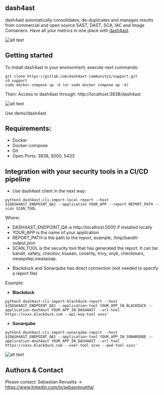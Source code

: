 ## dash4ast

dash4ast automatically consolidates, de-duplicates and manages results from commercial and open source SAST, DAST, SCA, IAC and Image Containers. Have all your metrics in one place with [dash4ast](www.dash4ast.com).

![alt text](https://securingsoftware.files.wordpress.com/2022/08/analytics.png)

## Getting started

To install dash4ast in your environment, execute next commands:

```
git clone https://gitlab.com/dash4ast-community1/support.git
cd support
sudo docker-compose up -d (or sudo docker compose up -d)
```

Then:
Access to dash4ast through: http://localhost:3838/dash4ast

![alt text](https://securingsoftware.files.wordpress.com/2022/08/login.png)

Use demo/dash4ast

## Requirements:

* Docker
* Docker-compose
* Git
* Open Ports: 3838, 5000, 5433

## Integration with your security tools in a CI/CD pipeline

- Use dash4ast client in the next way:

```
python3 dash4ast-cli-import-local-report --host ${DASH4AST_ENDPOINT_QA} --application YOUR_APP --report REPORT_PATH --scan SCAN_TOOL
```

Where:
* DASH4AST_ENDPOINT_QA is http://localhost:5000 if installed locally
* YOUR_APP is the name of your application
* REPORT_PATH is the path to the report, example, /tmp/bandit-output.json
* SCAN_TOOL is the security tool that has generated the report. It can be: bandit, safety, checkov, kiuwan, coverity, trivy, snyk, checkmarx, owaspdep,owaspzap.

- Blackduck and Sonarqube has direct connection (not needed to specify a report file)

Example:

* **Blackduck**

```
python3 dash4ast-cli-import-blackduck-report --host ${DASH4AST_ENDPOINT_QA} --application-tool YOUR_APP_IN_BLACKDUCK --application-dash4ast YOUR_APP_IN_DASH4AST --url-tool https://xxxx.blackduck.com --api-key-tool xxxx'
```

* **Sonarqube**
```
python3 dash4ast-cli-import-sonarqube-report --host ${DASH4AST_ENDPOINT_QA} --application-tool YOUR_APP_IN_SONARQUBE --application-dash4ast YOUR_APP_IN_DASH4AST --url-tool https://xxxx.blackduck.com --user-tool xxxx --pwd-tool xxxx'
```
![alt text](https://securingsoftware.files.wordpress.com/2022/08/connectors.png)

## Authors & Contact

Please contact:
Sebastian Revuelta -> https://www.linkedin.com/in/sebasrevuelta/

